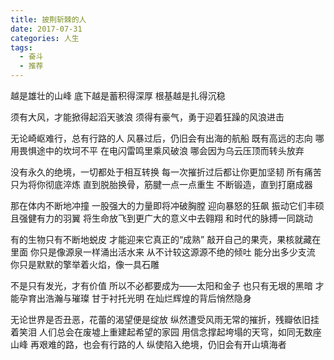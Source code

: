 ```yaml
---
title: 披荆斩棘的人
date: 2017-07-31
categories: 人生
tags:
  - 奋斗
  - 推荐
---
```


越是雄壮的山峰
底下越是蓄积得深厚
根基越是扎得沉稳
<!--more-->
须有大风，才能掀得起滔天骇浪
须得有豪气，勇于迎着狂躁的风浪进击

无论崎岖难行，总有行路的人
风暴过后，仍旧会有出海的航船
既有高远的志向
哪用畏惧途中的坎坷不平
在电闪雷鸣里乘风破浪
哪会因为乌云压顶而转头放弃

没有永久的绝境，一切都处于相互转换
每一次摧折过后都让你更加坚韧
所有痛苦只为将你彻底淬炼
直到脱胎换骨，筋腱一点一点重生
不断锻造，直到打磨成器

那在体内不断地冲撞
一股强大的力量即将冲破胸膛
迎向暴怒的狂飙
振动它们丰硕且强健有力的羽翼
将生命放飞到更广大的意义中去翱翔
和时代的脉搏一同跳动

有的生物只有不断地蜕皮
才能迎来它真正的“成熟”
敲开自己的果壳，果核就藏在里面
你只是像源泉一样涌出活水来
从不计较这源源不绝的倾吐
能分出多少支流
你只是默默的擎举着火焰，像一具石雕

不是只有发光，才有价值
所以不必都要成为——太阳和金子
也只有无垠的黑暗
才能孕育出浩瀚与璀璨
甘于衬托光明
在灿烂辉煌的背后悄然隐身

无论世界是否丑恶，花蕾的渴望便是绽放
纵然遭受风雨无常的摧折，残瓣依旧挂着笑泪
人们总会在废墟上重建起希望的家园
用信念撑起垮塌的天穹，如同无数座山峰
再艰难的路，也会有行路的人
纵使陷入绝境，仍旧会有开山填海者